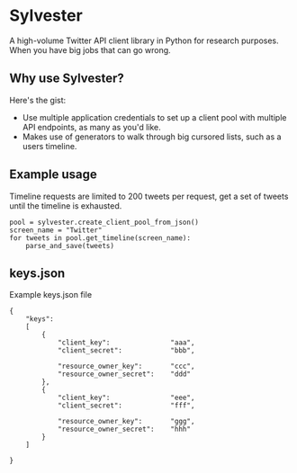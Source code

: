 # Sylvester
A high-volume Twitter API client library in Python for research purposes.
When you have big jobs that can go wrong.

## Why use Sylvester?
Here's the gist:
- Use multiple application credentials to set up a client pool with multiple API endpoints, as many as you'd like. 
- Makes use of generators to walk through big cursored lists, such as a users timeline. 

## Example usage
Timeline requests are limited to 200 tweets per request, get a set of tweets until the timeline is exhausted.

	pool = sylvester.create_client_pool_from_json()
	screen_name = "Twitter"
	for tweets in pool.get_timeline(screen_name):
		parse_and_save(tweets)


## keys.json
Example keys.json file

	{
		"keys":
		[
		    {
		        "client_key": 				"aaa",
		        "client_secret": 			"bbb",

		        "resource_owner_key":       "ccc",
		        "resource_owner_secret":    "ddd"
		    },
		    {
		        "client_key":               "eee",
		        "client_secret":            "fff",

		        "resource_owner_key":       "ggg",
		        "resource_owner_secret":    "hhh"
		    }
		]

	}